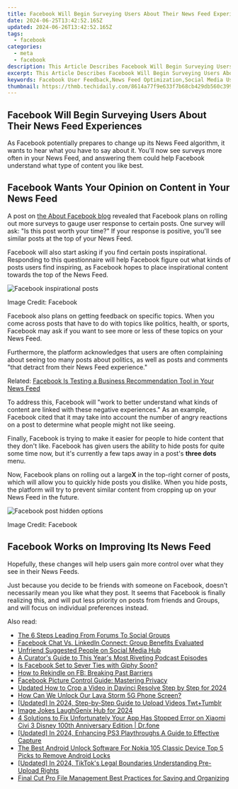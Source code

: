 ```yaml
---
title: Facebook Will Begin Surveying Users About Their News Feed Experiences
date: 2024-06-25T13:42:52.165Z
updated: 2024-06-26T13:42:52.165Z
tags:
  - facebook
categories:
  - meta
  - facebook
description: This Article Describes Facebook Will Begin Surveying Users About Their News Feed Experiences
excerpt: This Article Describes Facebook Will Begin Surveying Users About Their News Feed Experiences
keywords: Facebook User Feedback,News Feed Optimization,Social Media User Experience,Facebook Content Analysis Survey,News Aggregator Platform Changes,Personalized News Distribution on Facebook,Enhancing Online Social Networking Interface
thumbnail: https://thmb.techidaily.com/8614a77f9e633f7b68cb429db560c3992306d2b5be6c80ea6d2432a854e4bb42.jpg
---
```


## Facebook Will Begin Surveying Users About Their News Feed Experiences

 As Facebook potentially prepares to change up its News Feed algorithm, it wants to hear what you have to say about it. You'll now see surveys more often in your News Feed, and answering them could help Facebook understand what type of content you like best.

## Facebook Wants Your Opinion on Content in Your News Feed

 A post on [the About Facebook blog](https://about.fb.com/news/2021/04/incorporating-more-feedback-into-news-feed-ranking/) revealed that Facebook plans on rolling out more surveys to gauge user response to certain posts. One survey will ask: "Is this post worth your time?" If your response is positive, you'll see similar posts at the top of your News Feed.

 Facebook will also start asking if you find certain posts inspirational. Responding to this questionnaire will help Facebook figure out what kinds of posts users find inspiring, as Facebook hopes to place inspirational content towards the top of the News Feed.

![Facebook inspirational posts](https://static1.makeuseofimages.com/wordpress/wp-content/uploads/2021/04/inspirational-posts-facebook.jpg)

Image Credit: Facebook

 Facebook also plans on getting feedback on specific topics. When you come across posts that have to do with topics like politics, health, or sports, Facebook may ask if you want to see more or less of these topics on your News Feed.

 Furthermore, the platform acknowledges that users are often complaining about seeing too many posts about politics, as well as posts and comments "that detract from their News Feed experience."

 Related: [Facebook Is Testing a Business Recommendation Tool in Your News Feed](https://www.makeuseof.com/facebook-testing-business-recommendation-tool-news-feed/)

 To address this, Facebook will "work to better understand what kinds of content are linked with these negative experiences." As an example, Facebook cited that it may take into account the number of angry reactions on a post to determine what people might not like seeing.

 Finally, Facebook is trying to make it easier for people to hide content that they don't like. Facebook has given users the ability to hide posts for quite some time now, but it's currently a few taps away in a post's **three dots** menu.

 Now, Facebook plans on rolling out a large**X** in the top-right corner of posts, which will allow you to quickly hide posts you dislike. When you hide posts, the platform will try to prevent similar content from cropping up on your News Feed in the future.

![Facebook post hidden options](https://static1.makeuseofimages.com/wordpress/wp-content/uploads/2021/04/facebook-post-hidden-options.jpg)

Image Credit: Facebook

## Facebook Works on Improving Its News Feed

 Hopefully, these changes will help users gain more control over what they see in their News Feeds.

 Just because you decide to be friends with someone on Facebook, doesn't necessarily mean you like what they post. It seems that Facebook is finally realizing this, and will put less priority on posts from friends and Groups, and will focus on individual preferences instead.


<ins class="adsbygoogle"
     style="display:block"
     data-ad-format="autorelaxed"
     data-ad-client="ca-pub-7571918770474297"
     data-ad-slot="1223367746"></ins>



<ins class="adsbygoogle"
     style="display:block"
     data-ad-client="ca-pub-7571918770474297"
     data-ad-slot="8358498916"
     data-ad-format="auto"
     data-full-width-responsive="true"></ins>

<span class="atpl-alsoreadstyle">Also read:</span>
<div><ul>
<li><a href="https://facebook.techidaily.com/the-6-steps-leading-from-forums-to-social-groups/"><u>The 6 Steps Leading From Forums To Social Groups</u></a></li>
<li><a href="https://facebook.techidaily.com/facebook-chat-vs-linkedin-connect-group-benefits-evaluated/"><u>Facebook Chat Vs. LinkedIn Connect: Group Benefits Evaluated</u></a></li>
<li><a href="https://facebook.techidaily.com/unfriend-suggested-people-on-social-media-hub/"><u>Unfriend Suggested People on Social Media Hub</u></a></li>
<li><a href="https://facebook.techidaily.com/a-curators-guide-to-this-years-most-riveting-podcast-episodes/"><u>A Curator's Guide to This Year's Most Riveting Podcast Episodes</u></a></li>
<li><a href="https://facebook.techidaily.com/is-facebook-set-to-sever-ties-with-giphy-soon/"><u>Is Facebook Set to Sever Ties with Giphy Soon?</u></a></li>
<li><a href="https://facebook.techidaily.com/how-to-rekindle-on-fb-breaking-past-barriers/"><u>How to Rekindle on FB: Breaking Past Barriers</u></a></li>
<li><a href="https://facebook.techidaily.com/facebook-picture-control-guide-mastering-privacy/"><u>Facebook Picture Control Guide: Mastering Privacy</u></a></li>
<li><a href="https://ai-editing-video.techidaily.com/updated-how-to-crop-a-video-in-davinci-resolve-step-by-step-for-2024/"><u>Updated How to Crop a Video in Davinci Resolve Step by Step for 2024</u></a></li>
<li><a href="https://android-unlock.techidaily.com/how-can-we-unlock-our-lava-storm-5g-phone-screen-by-drfone-android/"><u>How Can We Unlock Our Lava Storm 5G Phone Screen?</u></a></li>
<li><a href="https://twitter-videos.techidaily.com/updated-in-2024-step-by-step-guide-to-upload-videos-twtplustumblr/"><u>[Updated] In 2024, Step-by-Step Guide to Upload Videos Twt+Tumblr</u></a></li>
<li><a href="https://some-knowledge.techidaily.com/image-jokes-laughgenix-hub-for-2024/"><u>Image Jokes  LaughGenix Hub for 2024</u></a></li>
<li><a href="https://howto.techidaily.com/4-solutions-to-fix-unfortunately-your-app-has-stopped-error-on-xiaomi-civi-3-disney-100th-anniversary-edition-drfone-by-drfone-fix-android-problems-fix-android-problems/"><u>4 Solutions to Fix Unfortunately Your App Has Stopped Error on Xiaomi Civi 3 Disney 100th Anniversary Edition | Dr.fone</u></a></li>
<li><a href="https://screen-mirroring-recording.techidaily.com/updated-in-2024-enhancing-ps3-playthroughs-a-guide-to-effective-capture/"><u>[Updated] In 2024, Enhancing PS3 Playthroughs  A Guide to Effective Capture</u></a></li>
<li><a href="https://sim-unlock.techidaily.com/the-best-android-unlock-software-for-nokia-105-classic-device-top-5-picks-to-remove-android-locks-by-drfone-android/"><u>The Best Android Unlock Software For Nokia 105 Classic Device Top 5 Picks to Remove Android Locks</u></a></li>
<li><a href="https://tiktok-video-files.techidaily.com/updated-in-2024-tiktoks-legal-boundaries-understanding-pre-upload-rights/"><u>[Updated] In 2024, TikTok's Legal Boundaries  Understanding Pre-Upload Rights</u></a></li>
<li><a href="https://smart-video-creator.techidaily.com/final-cut-pro-file-management-best-practices-for-saving-and-organizing/"><u>Final Cut Pro File Management Best Practices for Saving and Organizing</u></a></li>
</ul></div>
